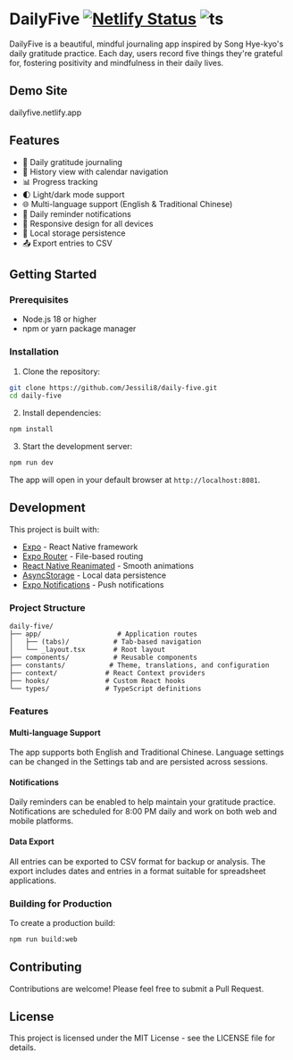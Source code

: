# DailyFive [![Netlify Status](https://api.netlify.com/api/v1/badges/ccc25ab1-d5c7-4673-95c5-d3d19ede108b/deploy-status)](https://app.netlify.com/sites/dailyfive/deploys) ![ts](https://flat.badgen.net/badge/Built%20With/TypeScript/blue)

DailyFive is a beautiful, mindful journaling app inspired by Song Hye-kyo's daily gratitude practice. Each day, users record five things they're grateful for, fostering positivity and mindfulness in their daily lives.

## Demo Site
dailyfive.netlify.app

## Features

- 📝 Daily gratitude journaling
- 📅 History view with calendar navigation
- 📊 Progress tracking
- 🌓 Light/dark mode support
- 🌐 Multi-language support (English & Traditional Chinese)
- 🔔 Daily reminder notifications
- 📱 Responsive design for all devices
- 💾 Local storage persistence
- 📤 Export entries to CSV

## Getting Started

### Prerequisites

- Node.js 18 or higher
- npm or yarn package manager

### Installation

1. Clone the repository:
```bash
git clone https://github.com/Jessili8/daily-five.git
cd daily-five
```

2. Install dependencies:
```bash
npm install
```

3. Start the development server:
```bash
npm run dev
```

The app will open in your default browser at `http://localhost:8081`.

## Development

This project is built with:

- [Expo](https://expo.dev/) - React Native framework
- [Expo Router](https://docs.expo.dev/router/introduction/) - File-based routing
- [React Native Reanimated](https://docs.swmansion.com/react-native-reanimated/) - Smooth animations
- [AsyncStorage](https://react-native-async-storage.github.io/async-storage/) - Local data persistence
- [Expo Notifications](https://docs.expo.dev/versions/latest/sdk/notifications/) - Push notifications

### Project Structure

```
daily-five/
├── app/                   # Application routes
│   ├── (tabs)/           # Tab-based navigation
│   └── _layout.tsx       # Root layout
├── components/           # Reusable components
├── constants/           # Theme, translations, and configuration
├── context/            # React Context providers
├── hooks/              # Custom React hooks
└── types/              # TypeScript definitions
```

### Features

#### Multi-language Support
The app supports both English and Traditional Chinese. Language settings can be changed in the Settings tab and are persisted across sessions.

#### Notifications
Daily reminders can be enabled to help maintain your gratitude practice. Notifications are scheduled for 8:00 PM daily and work on both web and mobile platforms.

#### Data Export
All entries can be exported to CSV format for backup or analysis. The export includes dates and entries in a format suitable for spreadsheet applications.

### Building for Production

To create a production build:

```bash
npm run build:web
```

## Contributing

Contributions are welcome! Please feel free to submit a Pull Request.

## License

This project is licensed under the MIT License - see the LICENSE file for details.
